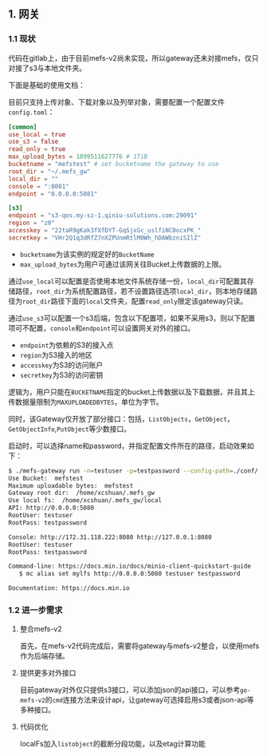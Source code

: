 ## 1. 网关

### 1.1 现状

代码在gitlab上，由于目前mefs-v2尚未实现，所以gateway还未对接mefs，仅只对接了s3与本地文件夹。

下面是基础的使用文档：

目前只支持上传对象、下载对象以及列举对象，需要配置一个配置文件`config.toml`：

```toml
[common]
use_local = true
use_s3 = false
read_only = true
max_upload_bytes = 1099511627776 # 1TiB
bucketname = "mefstest" # set bucketname the gateway to use
root_dir = "~/.mefs_gw"
local_dir = ""
console = ":8081"
endpoint = "0.0.0.0:5081"

[s3]
endpoint = "s3-qos.my-sz-1.qiniu-solutions.com:29091"
region = "z0"
accesskey = "22taR9gKak3fXfDYT-GqSjxGc_uslfiNC0ocxPK_"
secretkey = "VHr2Q1q3dRfZ7nXZPUnmRtlM0Wh_hDAWbzniSIlZ"
```

+ `bucketname`为该实例的规定好的`BucketName`
+ `max_upload_bytes`为用户可通过该网关往Bucket上传数据的上限。

通过`use_local`可以配置是否使用本地文件系统存储一份，`local_dir`可配置其存储路径，`root_dir`为系统配置路径，若不设置路径选项`local_dir`，则本地存储路径为`root_dir`路径下面的`local`文件夹，配置`read_only`限定该gateway只读。

通过`use_s3`可以配置一个s3后端，包含以下配置项，如果不采用s3，则以下配置项可不配置，`console`和`endpoint`可以设置网关对外的接口。

+ `endpoint`为依赖的S3的接入点
+ `region`为S3接入的地区
+ `accesskey`为S3的访问账户
+ `secretkey`为S3的访问密钥

逻辑为，用户只能在`BUCKETNAME`指定的bucket上传数据以及下载数据，并且其上传数据量限制为`MAXUPLOADEDBYTES`，单位为字节。

同时，该Gateway仅开放了部分接口：包括，`ListObjects`，`GetObject`，`GetObjectInfo`,`PutObject`等少数接口。

启动时，可以选择name和password，并指定配置文件所在的路径，启动效果如下：

```sh
$ ./mefs-gateway run -n=testuser -p=testpassword --config-path=./conf/
Use Bucket:  mefstest
Maximum uploadable bytes:  mefstest
Gateway root dir:  /home/xcshuan/.mefs_gw
Use local fs:  /home/xcshuan/.mefs_gw/local
API: http://0.0.0.0:5080
RootUser: testuser
RootPass: testpassword

Console: http://172.31.118.222:8080 http://127.0.0.1:8080
RootUser: testuser
RootPass: testpassword

Command-line: https://docs.min.io/docs/minio-client-quickstart-guide
   $ mc alias set mylfs http://0.0.0.0:5080 testuser testpassword

Documentation: https://docs.min.io
```

### 1.2 进一步需求

1. 整合mefs-v2

   首先，在mefs-v2代码完成后，需要将gateway与mefs-v2整合，以使用mefs作为后端存储。

2. 提供更多对外接口

   目前gateway对外仅只提供s3接口，可以添加json的api接口，可以参考`go-mefs-v2`的`cmd`连接方法来设计api，让gateway可选择启用s3或者json-api等多种接口。

3. 代码优化

   localFs加入`listobject`的截断分段功能，以及etag计算功能